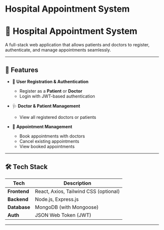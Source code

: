 # Hospital Appointment System

# 🏥 Hospital Appointment System

A full-stack web application that allows patients and doctors to register, authenticate, and manage appointments seamlessly.

---

## 🚀 Features

- 👤 **User Registration & Authentication**
  - Register as a **Patient** or **Doctor**
  - Login with JWT-based authentication

- 🩺 **Doctor & Patient Management**
  - View all registered doctors or patients

- 📅 **Appointment Management**
  - Book appointments with doctors
  - Cancel existing appointments
  - View booked appointments

---

## 🛠 Tech Stack

| Tech         | Description                          |
|--------------|--------------------------------------|
| **Frontend** | React, Axios, Tailwind CSS (optional)|
| **Backend**  | Node.js, Express.js                  |
| **Database** | MongoDB (with Mongoose)              |
| **Auth**     | JSON Web Token (JWT)                 |

---



